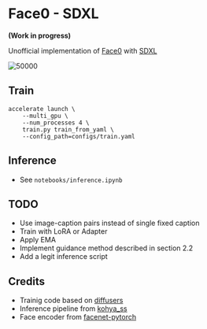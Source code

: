 # Face0 - SDXL
**(Work in progress)**

Unofficial implementation of [Face0](https://arxiv.org/abs/2306.06638) with [SDXL](https://huggingface.co/stabilityai/stable-diffusion-xl-base-1.0)


![50000](https://github.com/bryandlee/face0-sdxl/assets/26464535/fa67fb98-d333-4d6e-9bac-9dfba49caf72)


## Train
```shell
accelerate launch \
    --multi_gpu \
    --num_processes 4 \
    train.py train_from_yaml \
    --config_path=configs/train.yaml
```

## Inference
* See `notebooks/inference.ipynb`


## TODO
* Use image-caption pairs instead of single fixed caption
* Train with LoRA or Adapter
* Apply EMA
* Implement guidance method described in section 2.2
* Add a legit inference script


## Credits
* Trainig code based on [diffusers](https://github.com/huggingface/diffusers)
* Inference pipeline from [kohya_ss](https://github.com/bmaltais/kohya_ss)
* Face encoder from [facenet-pytorch](https://github.com/timesler/facenet-pytorch)
